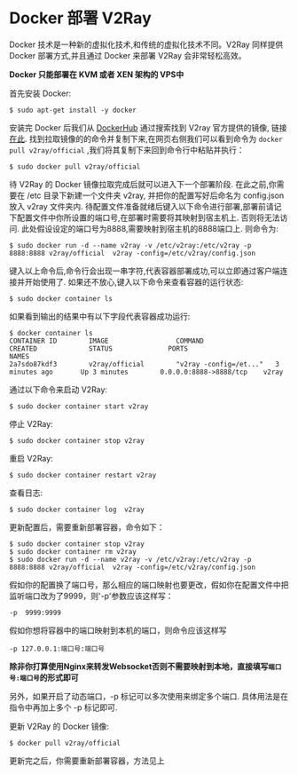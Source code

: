 # Docker 部署 V2Ray

Docker 技术是一种新的虚拟化技术,和传统的虚拟化技术不同。V2Ray 同样提供 Docker 部署方式,并且通过 Docker 来部署 V2Ray 会非常轻松高效。

**Docker 只能部署在 KVM 或者 XEN 架构的 VPS中**

首先安装 Docker:

```
$ sudo apt-get install -y docker
```

安装完 Docker 后我们从 [DockerHub](https://hub.docker.com/) 通过搜索找到 V2ray 官方提供的镜像, 链接[在此](https://hub.docker.com/r/v2ray/official/). 找到拉取镜像的的命令并复制下来,在网页右侧我们可以看到命令为 `docker pull v2ray/official` ,我们将其复制下来回到命令行中粘贴并执行：

```
$ sudo docker pull v2ray/official
```

待 V2Ray 的 Docker 镜像拉取完成后就可以进入下一个部署阶段. 在此之前,你需要在 /etc 目录下新建一个文件夹 v2ray, 并把你的配置写好后命名为 config.json 放入 v2ray 文件夹内. 待配置文件准备就绪后键入以下命令进行部署,部署前请记下配置文件中你所设置的端口号,在部署时需要将其映射到宿主机上. 否则将无法访问. 此处假设设定的端口号为8888,需要映射到宿主机的8888端口上. 则命令为:

```
$ sudo docker run -d --name v2ray -v /etc/v2ray:/etc/v2ray -p 8888:8888 v2ray/official  v2ray -config=/etc/v2ray/config.json
```

键入以上命令后,命令行会出现一串字符,代表容器部署成功,可以立即通过客户端连接并开始使用了. 如果还不放心,键入以下命令来查看容器的运行状态:

```
$ sudo docker container ls
```
如果看到输出的结果中有以下字段代表容器成功运行:

```
$ docker container ls
CONTAINER ID        IMAGE                 COMMAND                  CREATED             STATUS              PORTS                     NAMES
2a7sdo87kdf3        v2ray/official        "v2ray -config=/et..."   3 minutes ago       Up 3 minutes        0.0.0.0:8888->8888/tcp    v2ray

```
通过以下命令来启动 V2Ray:

```
$ sudo docker container start v2ray
```
停止 V2Ray:

```
$ sudo docker container stop v2ray
```
重启 V2Ray:

```
$ sudo docker container restart v2ray
```
查看日志:
```
$ sudo docker container log  v2ray
```

更新配置后，需要重新部署容器，命令如下：

```
$ sudo docker container stop v2ray
$ sudo docker container rm v2ray
$ sudo docker run -d --name v2ray -v /etc/v2ray:/etc/v2ray -p 8888:8888 v2ray/official  v2ray -config=/etc/v2ray/config.json
```

假如你的配置换了端口号，那么相应的端口映射也要更改，假如你在配置文件中把监听端口改为了9999，则'-p'参数应该这样写：
```
-p  9999:9999
```

假如你想将容器中的端口映射到本机的端口，则命令应该这样写

```
-p 127.0.0.1:端口号:端口号
```

**除非你打算使用Nginx来转发Websocket否则不需要映射到本地，直接填写`端口号:端口号`的形式即可**

另外，如果开启了动态端口，-p 标记可以多次使用来绑定多个端口. 具体用法是在指令中再加上多个 -p 标记即可. 

更新 V2Ray 的 Docker 镜像:
```
$ docker pull v2ray/official
```
更新完之后，你需要重新部署容器，方法见上
